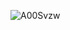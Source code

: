 ![A00Svzw](https://github.com/AlejandroAmayaIzquierdo/lhd.io/assets/96839165/8ed7893d-06e4-4cf3-950b-a04cfaf50274)
